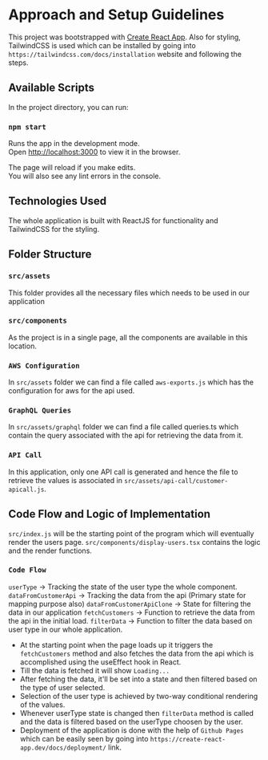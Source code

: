 # Approach and Setup Guidelines

This project was bootstrapped with [Create React App](https://github.com/facebook/create-react-app).
Also for styling, TailwindCSS is used which can be installed by going into `https://tailwindcss.com/docs/installation` website and following the steps.

## Available Scripts

In the project directory, you can run:

### `npm start`

Runs the app in the development mode.\
Open [http://localhost:3000](http://localhost:3000) to view it in the browser.

The page will reload if you make edits.\
You will also see any lint errors in the console.

## Technologies Used

The whole application is built with ReactJS for functionality and TailwindCSS for the styling.

## Folder Structure

### `src/assets`

This folder provides all the necessary files which needs to be used in our application

### `src/components`

As the project is in a single page, all the components are available in this location.

### `AWS Configuration`

In `src/assets` folder we can find a file called `aws-exports.js` which has the configuration for aws for the api used.

### `GraphQL Queries`

In `src/assets/graphql` folder we can find a file called queries.ts which contain the query associated with the api for retrieving the data from it.

### `API Call`

In this application, only one API call is generated and hence the file to retrieve the values is associated in `src/assets/api-call/customer-apicall.js`.

## Code Flow and Logic of Implementation

`src/index.js` will be the starting point of the program which will eventually render the users page.
`src/components/display-users.tsx` contains the logic and the render functions.

### `Code Flow`

`userType` -> Tracking the state of the user type the whole component.
`dataFromCustomerApi` -> Tracking the data from the api (Primary state for mapping purpose also)
`dataFromCustomerApiClone` -> State for filtering the data in our application
`fetchCustomers` -> Function to retrieve the data from the api in the initial load.
`filterData` -> Function to filter the data based on user type in our whole application.

* At the starting point when the page loads up it triggers the `fetchCustomers` method and also fetches the data from the api which is accomplished using the useEffect hook in React.
* Till the data is fetched it will show `Loading...`
* After fetching the data, it'll be set into a state and then filtered based on the type of user selected.
* Selection of the user type is achieved by two-way conditional rendering of the values.
* Whenever userType state is changed then `filterData` method is called and the data is filtered based on the userType choosen by the user.
* Deployment of the application is done with the help of `Github Pages` which can be easily seen by going into `https://create-react-app.dev/docs/deployment/` link.

